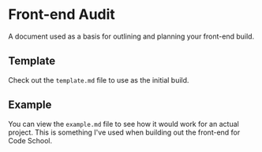 Front-end Audit
===============

A document used as a basis for outlining and planning your front-end build.

Template
--------

Check out the `template.md` file to use as the initial build.

Example
-------

You can view the `example.md` file to see how it would work for an actual project. This is something I've used when building out the front-end for Code School.

